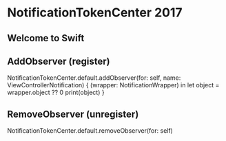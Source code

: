 NotificationTokenCenter 2017
============================================

## Welcome to Swift


## AddObserver (register)
NotificationTokenCenter.default.addObserver(for: self, name: ViewControllerNotification) { (wrapper: NotificationWrapper<Int>) in
	let object = wrapper.object ?? 0
	print(object)
}

## RemoveObserver (unregister)
NotificationTokenCenter.default.removeObserver(for: self)
